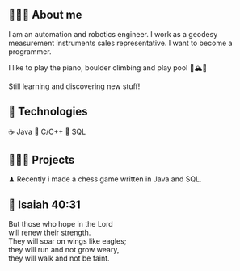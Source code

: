 ## 🙋🏻‍♂️ About me
I am an automation and robotics engineer. I work as a geodesy measurement instruments sales representative. I want to become a programmer.

I like to play the piano, boulder climbing and play pool 🎹🏔🎱

Still learning and discovering new stuff!

## 🔧 Technologies

☕ Java
🔷 C/C++
🐬 SQL

## 👨🏻‍🔬 Projects

♟ Recently i made a chess game written in Java and SQL.

## 📘 **Isaiah 40:31**

But those who hope in the Lord<br />
will renew their strength.<br />
They will soar on wings like eagles;<br />
they will run and not grow weary,<br />
they will walk and not be faint.
